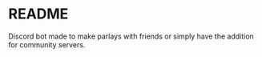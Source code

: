 # README

Discord bot made to make parlays with friends or simply have the addition for community servers.
